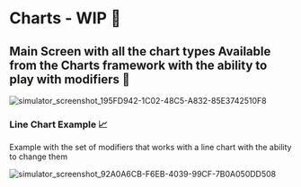 # Charts - WIP 🌱

## Main Screen with all the chart types Available from the Charts framework with the ability to play with modifiers 👾
![simulator_screenshot_195FD942-1C02-48C5-A832-85E3742510F8](https://github.com/999lama/Charts/assets/71217614/981f0077-dbe8-4204-9fd1-7863eb4303c8)



### Line Chart Example 📈

Example with the set of modifiers that works with a line chart with the ability to change them  

![simulator_screenshot_92A0A6CB-F6EB-4039-99CF-7B0A050DD508](https://github.com/999lama/Charts/assets/71217614/cde99ad2-958f-4f68-bc83-e4ce1330732c)
